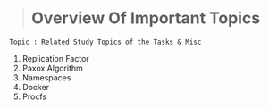 ># Overview Of Important Topics 

```
Topic : Related Study Topics of the Tasks & Misc
```
1. Replication Factor
2. Paxox Algorithm
3. Namespaces
4. Docker
5. Procfs
